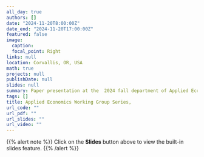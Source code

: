 ```yaml
---
all_day: true
authors: []
date: "2024-11-20T8:00:00Z"
date_end: "2024-11-20T17:00:00Z"
featured: false
image:
  caption: 
  focal_point: Right
links: null
location: Corvallis, OR, USA
math: true
projects: null
publishDate: null
slides: null
summary: Paper presentation at the  2024 fall department of Applied Economics working group series.
tags: []
title: Applied Economics Working Group Series,
url_code: ""
url_pdf: ""
url_slides: ""
url_video: ""
---
```


{{% alert note %}}
Click on the **Slides** button above to view the built-in slides feature.
{{% /alert %}}
